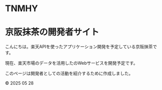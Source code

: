 # TNMHY
<!DOCTYPE html>
<html lang="ja">
<head>
  <meta charset="UTF-8">
  <title>京阪抹茶の開発者サイト</title>
  <meta name="viewport" content="width=device-width, initial-scale=1.0">
</head>
<body>
  <h1>京阪抹茶の開発者サイト</h1>
  <p>こんにちは。楽天APIを使ったアプリケーション開発を予定している京阪抹茶です。</p>
  <p>現在、楽天市場のデータを活用したのWebサービスを開発予定です。</p>
  <p>このページは開発者としての活動を紹介するために作成しました。</p>
  <footer>
    <p>© 2025 05 28</p>
  </footer>
</body>
</html>
